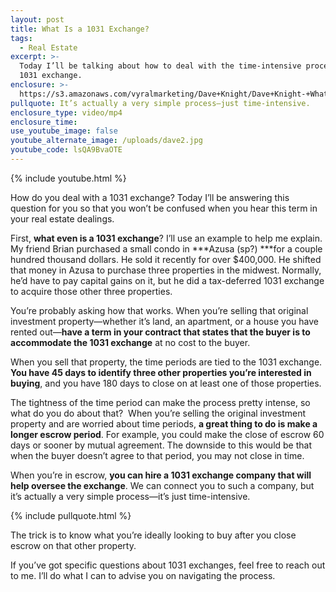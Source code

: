 ```yaml
---
layout: post
title: What Is a 1031 Exchange?
tags:
  - Real Estate
excerpt: >-
  Today I’ll be talking about how to deal with the time-intensive process of a
  1031 exchange.
enclosure: >-
  https://s3.amazonaws.com/vyralmarketing/Dave+Knight/Dave+Knight-+What+Is+a+1031+Exchange%253F.mp4
pullquote: It’s actually a very simple process—just time-intensive.
enclosure_type: video/mp4
enclosure_time:
use_youtube_image: false
youtube_alternate_image: /uploads/dave2.jpg
youtube_code: lsQA9BvaOTE
---
```



{% include youtube.html %}

How do you deal with a 1031 exchange? Today I’ll be answering this question for you so that you won’t be confused when you hear this term in your real estate dealings.

First, **what even is a 1031 exchange**? I’ll use an example to help me explain. My friend Brian purchased a small condo in ***Azusa (sp?)&nbsp;***for a couple hundred thousand dollars. He sold it recently for over $400,000. He shifted that money in Azusa to purchase three properties in the midwest. Normally, he’d have to pay capital gains on it, but he did a tax-deferred 1031 exchange to acquire those other three properties.

You’re probably asking how that works. When you’re selling that original investment property—whether it’s land, an apartment, or a house you have rented out—**have a term in your contract that states that the buyer is to accommodate the 1031 exchange** at no cost to the buyer.

When you sell that property, the time periods are tied to the 1031 exchange. **You have 45 days to identify three other properties you’re interested in buying**, and you have 180 days to close on at least one of those properties.

The tightness of the time period can make the process pretty intense, so what do you do about that? &nbsp;When you’re selling the original investment property and are worried about time periods, **a great thing to do is make a longer escrow period**. For example, you could make the close of escrow 60 days or sooner by mutual agreement. The downside to this would be that when the buyer doesn’t agree to that period, you may not close in time.

When you’re in escrow, **you can hire a 1031 exchange company that will help oversee the exchange**. We can connect you to such a company, but it’s actually a very simple process—it’s just time-intensive.

{% include pullquote.html %}

The trick is to know what you’re ideally looking to buy after you close escrow on that other property.

If you’ve got specific questions about 1031 exchanges, feel free to reach out to me. I’ll do what I can to advise you on navigating the process.